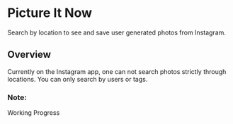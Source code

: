 # Picture It Now

Search by location to see and save user generated photos from Instagram.

## Overview

Currently on the Instagram app, one can not search photos strictly through locations.  You can only search by users or tags.


### Note:
Working Progress